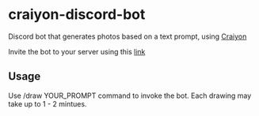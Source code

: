 # craiyon-discord-bot

Discord bot that generates photos based on a text prompt, using [Craiyon](https://www.craiyon.com/)

Invite the bot to your server using this [link](https://discord.com/api/oauth2/authorize?client_id=1006392939813011526&permissions=8&scope=bot%20applications.commands)

## Usage

Use /draw YOUR_PROMPT command to invoke the bot. Each drawing may take up to 1 - 2 mintues. 
